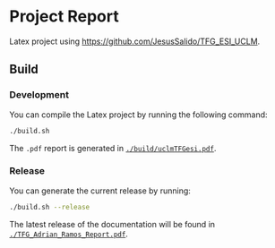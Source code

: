 # Project Report

Latex project using https://github.com/JesusSalido/TFG_ESI_UCLM.

## Build

### Development

You can compile the Latex project by running the following command:

```bash
./build.sh
```

The `.pdf` report is generated in [`./build/uclmTFGesi.pdf`](buildclmTFGesi.pdf).

### Release

You can generate the current release by running:

```bash
./build.sh --release
```

The latest release of the documentation will be found in  [`./TFG_Adrian_Ramos_Report.pdf`](TFG_Adrian_Ramos_Report.pdf).
